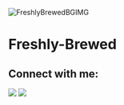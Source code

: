 
![FreshlyBrewedBGIMG](https://user-images.githubusercontent.com/87110136/130547389-a963adb3-9876-4de4-ab67-cc76c9dee3b5.jpg)
# Freshly-Brewed

## Connect with me:
<p align="left">
<a href = "https://twitter.com/foreverakela_"><img src="https://img.icons8.com/fluent/48/000000/twitter.png"/></a>
<a href = "https://www.instagram.com/____satyajeeeet/"><img src="https://img.icons8.com/fluent/48/000000/instagram-new.png"/></a>

</p>
